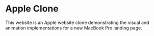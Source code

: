 # Apple Clone

This website is an Apple website clone demonstrating the visual and animation implementations for a new MacBook Pro landing page.
